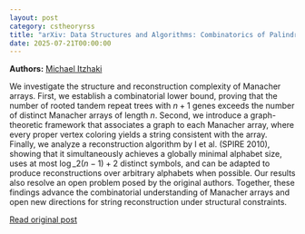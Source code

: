 ```yaml
---
layout: post
category: cstheoryrss
title: "arXiv: Data Structures and Algorithms: Combinatorics of Palindromes"
date: 2025-07-21T00:00:00
---
```


**Authors:** [Michael Itzhaki](https://dblp.uni-trier.de/search?q=Michael+Itzhaki)

We investigate the structure and reconstruction complexity of Manacher
arrays. First, we establish a combinatorial lower bound, proving that the
number of rooted tandem repeat trees with $n+1$ genes exceeds the number of
distinct Manacher arrays of length $n$. Second, we introduce a graph-theoretic
framework that associates a graph to each Manacher array, where every proper
vertex coloring yields a string consistent with the array. Finally, we analyze
a reconstruction algorithm by I et al. (SPIRE 2010), showing that it
simultaneously achieves a globally minimal alphabet size, uses at most
$\log\_2(n{-}1) + 2$ distinct symbols, and can be adapted to produce
reconstructions over arbitrary alphabets when possible. Our results also
resolve an open problem posed by the original authors. Together, these findings
advance the combinatorial understanding of Manacher arrays and open new
directions for string reconstruction under structural constraints.

[Read original post](http://arxiv.org/abs/2507.13671v1)
